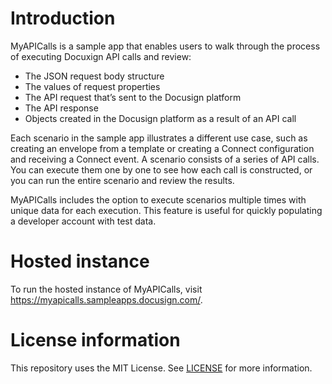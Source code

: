 # Introduction 
MyAPICalls is a sample app that enables users to walk through the process of executing Docuxign API calls and review:
* The JSON request body structure
* The values of request properties
* The API request that’s sent to the Docusign platform
* The API response
* Objects created in the Docusign platform as a result of an API call

Each scenario in the sample app illustrates a different use case, such as creating an envelope from a template or creating a Connect configuration and receiving a Connect event. A scenario consists of a series of API calls. You can execute them one by one to see how each call is constructed, or you can run the entire scenario and review the results.

MyAPICalls includes the option to execute scenarios multiple times with unique data for each execution. This feature is useful for quickly populating a developer account with test data.


# Hosted instance
To run the hosted instance of MyAPICalls, visit https://myapicalls.sampleapps.docusign.com/.

# License information
This repository uses the MIT License. See [LICENSE](./LICENSE) for more information.
